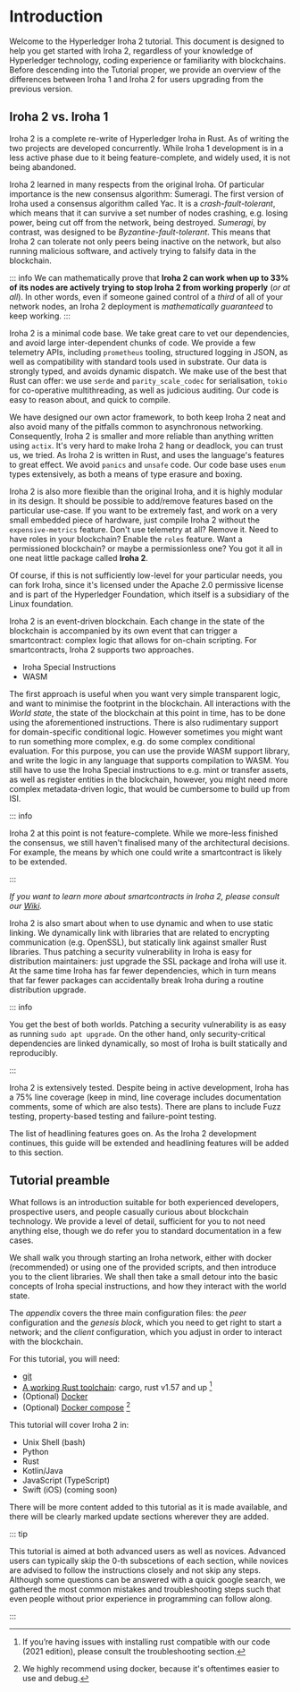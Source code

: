 # Introduction

Welcome to the Hyperledger Iroha 2 tutorial. This document is designed to help you get started with Iroha 2, regardless of your knowledge of Hyperledger technology, coding experience or familiarity with blockchains. Before descending into the Tutorial proper, we provide an overview of the differences between Iroha 1 and Iroha 2 for users upgrading from the previous version.

## Iroha 2 vs. Iroha 1

Iroha 2 is a complete re-write of Hyperledger Iroha in Rust. As of writing the two projects are developed concurrently. While Iroha 1 development is in a less active phase due to it being feature-complete, and widely used, it is not being abandoned.

Iroha 2 learned in many respects from the original Iroha. Of particular importance is the new consensus algorithm: Sumeragi. The first version of Iroha used a consensus algorithm called Yac. It is a _crash-fault-tolerant_, which means that it can survive a set number of nodes crashing, e.g. losing power, being cut off from the network, being destroyed. _Sumeragi_, by contrast, was designed to be _Byzantine-fault-tolerant_. This means that Iroha 2 can tolerate not only peers being inactive on the network, but also running malicious software, and actively trying to falsify data in the blockchain.

::: info
We can mathematically prove that **Iroha 2 can work when up to 33% of its nodes are actively trying to stop Iroha 2 from working properly** (_or at all_). In other words, even if someone gained control of a _third_ of all of your network nodes, an Iroha 2 deployment is _mathematically guaranteed_ to keep working.
:::

Iroha 2 is a minimal code base. We take great care to vet our dependencies, and avoid large inter-dependent chunks of code. We provide a few telemetry APIs, including `prometheus` tooling, structured logging in JSON, as well as compatibility with standard tools used in substrate. Our data is strongly typed, and avoids dynamic dispatch. We make use of the best that Rust can offer: we use `serde` and `parity_scale_codec` for serialisation, `tokio` for co-operative multithreading, as well as judicious auditing. Our code is easy to reason about, and quick to compile.

We have designed our own actor framework, to both keep Iroha 2 neat and also avoid many of the pitfalls common to asynchronous networking. Consequently, Iroha 2 is smaller and more reliable than anything written using `actix`. It's very hard to make Iroha 2 hang or deadlock, you can trust us, we tried. As Iroha 2 is written in Rust, and uses the language's features to great effect. We avoid `panics` and `unsafe` code. Our code base uses `enum` types extensively, as both a means of type erasure and boxing.

Iroha 2 is also more flexible than the original Iroha, and it is highly modular in its design. It should be possible to add/remove features based on the particular use-case. If you want to be extremely fast, and work on a very small embedded piece of hardware, just compile Iroha 2 without the `expensive-metrics` feature. Don't use telemetry at all? Remove it. Need to have roles in your blockchain? Enable the `roles` feature. Want a permissioned blockchain? or maybe a permissionless one? You got it all in one neat little package called **Iroha 2**.

Of course, if this is not sufficiently low-level for your particular needs, you can fork Iroha, since it's licensed under the Apache 2.0 permissive license and is part of the Hyperledger Foundation, which itself is a subsidiary of the Linux foundation.

Iroha 2 is an event-driven blockchain. Each change in the state of the blockchain is accompanied by its own event that can trigger a smartcontract: complex logic that allows for on-chain scripting. For smartcontracts, Iroha 2 supports two approaches.

- Iroha Special Instructions
- WASM

The first approach is useful when you want very simple transparent logic, and want to minimise the footprint in the blockchain. All interactions with the _World state_, the state of the blockchain at this point in time, has to be done using the aforementioned instructions. There is also rudimentary support for domain-specific conditional logic. However sometimes you might want to run something more complex, e.g. do some complex conditional evaluation. For this purpose, you can use the provide WASM support library, and write the logic in any language that supports compilation to WASM. You still have to use the Iroha Special instructions to e.g. mint or transfer assets, as well as register entities in the blockchain, however, you might need more complex metadata-driven logic, that would be cumbersome to build up from ISI.

::: info

Iroha 2 at this point is not feature-complete. While we more-less finished the consensus, we still haven't finalised many of the architectural decisions. For example, the means by which one could write a smartcontract is likely to be extended.

:::

_If you want to learn more about smartcontracts in Iroha 2, please consult our [Wiki](https://wiki.hyperledger.org/display/iroha/Scripting+Languages+and+Runtimes+for+Iroha2+Smart+Contracts)._

<!-- Long-term deployment of Iroha 2 networks was something that we considered very early in its development. There are **Iroha Special instructions**, that enact upgrades of the network into a consistent state. Iroha nodes can operate if other nodes in the network run different versions of the Iroha 2 binary. -->

Iroha 2 is also smart about when to use dynamic and when to use static linking. We dynamically link with libraries that are related to encrypting communication (e.g. OpenSSL), but statically link against smaller Rust libraries. Thus patching a security vulnerability in Iroha is easy for distribution maintainers: just upgrade the SSL package and Iroha will use it. At the same time Iroha has far fewer dependencies, which in turn means that far fewer packages can accidentally break Iroha during a routine distribution upgrade.

::: info

You get the best of both worlds. Patching a security vulnerability is as easy as running `sudo apt upgrade`. On the other hand, only security-critical dependencies are linked dynamically, so most of Iroha is built statically and reproducibly.

:::

Iroha 2 is extensively tested. Despite being in active development, Iroha has a 75% line coverage (keep in mind, line coverage includes documentation comments, some of which are also tests). There are plans to include Fuzz testing, property-based testing and failure-point testing.

The list of headlining features goes on. As the Iroha 2 development continues, this guide will be extended and headlining features will be added to this section.

## Tutorial preamble

What follows is an introduction suitable for both experienced developers, prospective users, and people casually curious about blockchain technology. We provide a level of detail, sufficient for you to not need anything else, though we do refer you to standard documentation in a few cases.

We shall walk you through starting an Iroha network, either with docker (recommended) or using one of the provided scripts, and then introduce you to the client libraries. We shall then take a small detour into the basic concepts of Iroha special instructions, and how they interact with the world state.

The _appendix_ covers the three main configuration files: the _peer_ configuration and the _genesis block_, which you need to get right to start a network; and the _client_ configuration, which you adjust in order to interact with the blockchain.

For this tutorial, you will need:

- [git](https://githowto.com/)
- [A working Rust toolchain](https://www.rust-lang.org/learn/get-started): cargo, rust v1.57 and up [^1]
- (Optional) [Docker](https://docs.docker.com/get-docker/)
- (Optional) [Docker compose](https://docs.docker.com/compose/) [^2]

[^1]: If you’re having issues with installing rust compatible with our code (2021 edition), please consult the troubleshooting section.
[^2]: We highly recommend using docker, because it's oftentimes easier to use and debug.

This tutorial will cover Iroha 2 in:

- Unix Shell (bash)
- Python
- Rust
- Kotlin/Java
- JavaScript (TypeScript)
- Swift (iOS) (coming soon)

There will be more content added to this tutorial as it is made available, and there will be clearly marked update sections wherever they are added.

::: tip

This tutorial is aimed at both advanced users as well as novices. Advanced users can typically skip the 0-th subscetions of each section, while novices are advised to follow the instructions closely and not skip any steps. Although some questions can be answered with a quick google search, we gathered the most common mistakes and troubleshooting steps such that even people without prior experience in programming can follow along.

:::

